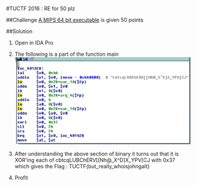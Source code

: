 #TUCTF 2016 : RE for 50 plz

##Challenge
[A MIPS 64 bit executable](files/e7453ba07805c6bab5a0b95f57aaeb6e70af76b1) is given
50 points

##Solution
1. Open in IDA Pro

2. The following is a part of the function main
![bump](files/binary_ida.png)

3. After understanding the above section of binary it turns out that it is XOR'ing each of cbtcqLUBChERV[[Nh@_X^D]X_YPV[CJ with 0x37 which gives the Flag : TUCTF{but_really_whoisjohngalt}

4. Profit